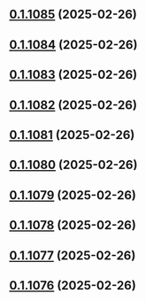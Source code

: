 ## [0.1.1085](https://github.com/binary-braids/terraform-oracle/compare/v0.1.1084...v0.1.1085) (2025-02-26)



## [0.1.1084](https://github.com/binary-braids/terraform-oracle/compare/v0.1.1083...v0.1.1084) (2025-02-26)



## [0.1.1083](https://github.com/binary-braids/terraform-oracle/compare/v0.1.1082...v0.1.1083) (2025-02-26)



## [0.1.1082](https://github.com/binary-braids/terraform-oracle/compare/v0.1.1081...v0.1.1082) (2025-02-26)



## [0.1.1081](https://github.com/binary-braids/terraform-oracle/compare/v0.1.1080...v0.1.1081) (2025-02-26)



## [0.1.1080](https://github.com/binary-braids/terraform-oracle/compare/v0.1.1079...v0.1.1080) (2025-02-26)



## [0.1.1079](https://github.com/binary-braids/terraform-oracle/compare/v0.1.1078...v0.1.1079) (2025-02-26)



## [0.1.1078](https://github.com/binary-braids/terraform-oracle/compare/v0.1.1077...v0.1.1078) (2025-02-26)



## [0.1.1077](https://github.com/binary-braids/terraform-oracle/compare/v0.1.1076...v0.1.1077) (2025-02-26)



## [0.1.1076](https://github.com/binary-braids/terraform-oracle/compare/v0.1.1075...v0.1.1076) (2025-02-26)



